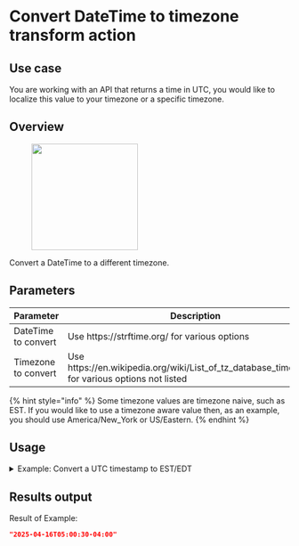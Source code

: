 # Convert DateTime to timezone transform action

## Use case

You are working with an API that returns a time in UTC, you would like to localize this value to your timezone or a specific timezone.

## Overview

<figure><img src="../../../../.gitbook/assets/Screenshot 2025-04-18 at 2.38.40 PM.png" alt="" width="191"><figcaption></figcaption></figure>

Convert a DateTime to a different timezone.

## Parameters

<table><thead><tr><th width="217">Parameter</th><th width="417.3333333333333">Description</th><th data-type="checkbox">Required</th></tr></thead><tbody><tr><td>DateTime to convert</td><td>Use https://strftime.org/ for various options</td><td>true</td></tr><tr><td>Timezone to convert</td><td>Use https://en.wikipedia.org/wiki/List_of_tz_database_time_zones for various options not listed</td><td>true</td></tr></tbody></table>

{% hint style="info" %}
Some timezone values are timezone naive, such as EST. If you would like to use a timezone aware value then, as an example, you should use America/New\_York or US/Eastern.
{% endhint %}

## Usage

<details>

<summary>Example: Convert a UTC timestamp to EST/EDT</summary>

Inputs:

**DateTime to convert:** 2025-04-16T09:00:30.000Z

**Timezone to return:** US/Eastern

</details>

## Results output

Result of Example:

```json
"2025-04-16T05:00:30-04:00"
```
